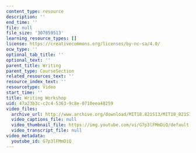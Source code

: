 ```yaml
---
content_type: resource
description: ''
end_time: ''
file: null
file_size: '307859513'
learning_resource_types: []
license: https://creativecommons.org/licenses/by-nc-sa/4.0/
ocw_type: ''
optional_tab_title: ''
optional_text: ''
parent_title: Writing
parent_type: CourseSection
related_resources_text: ''
resource_index_text: ''
resourcetype: Video
start_time: ''
title: Writing Workshop
uid: 47a23b3c-c2c4-5363-9c8e-0710eea48259
video_files:
  archive_url: http://www.archive.org/download/MIT18.821S13/MIT18_821S13_writing_workshop_300k.mp4
  video_captions_file: null
  video_thumbnail_file: https://img.youtube.com/vi/G7p3lFMmDiQ/default.jpg
  video_transcript_file: null
video_metadata:
  youtube_id: G7p3lFMmDiQ
---
```

